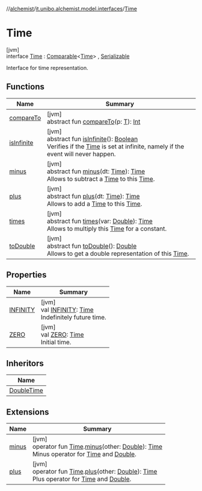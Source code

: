 //[alchemist](../../../index.md)/[it.unibo.alchemist.model.interfaces](../index.md)/[Time](index.md)

# Time

[jvm]\
interface [Time](index.md) : [Comparable](https://docs.oracle.com/javase/8/docs/api/java/lang/Comparable.html)<[Time](index.md)> , [Serializable](https://docs.oracle.com/javase/8/docs/api/java/io/Serializable.html)

Interface for time representation.

## Functions

| Name | Summary |
|---|---|
| [compareTo](../-g-p-s-point/index.md#-1554281679%2FFunctions%2F-267951372) | [jvm]<br>abstract fun [compareTo](../-g-p-s-point/index.md#-1554281679%2FFunctions%2F-267951372)(p: [T](../../it.unibo.alchemist.boundary.interfaces/-output-monitor/index.md)): [Int](https://kotlinlang.org/api/latest/jvm/stdlib/kotlin/-int/index.html) |
| [isInfinite](is-infinite.md) | [jvm]<br>abstract fun [isInfinite](is-infinite.md)(): [Boolean](https://kotlinlang.org/api/latest/jvm/stdlib/kotlin/-boolean/index.html)<br>Verifies if the [Time](index.md) is set at infinite, namely if the event will never happen. |
| [minus](minus.md) | [jvm]<br>abstract fun [minus](minus.md)(dt: [Time](index.md)): [Time](index.md)<br>Allows to subtract a [Time](index.md) to this [Time](index.md). |
| [plus](plus.md) | [jvm]<br>abstract fun [plus](plus.md)(dt: [Time](index.md)): [Time](index.md)<br>Allows to add a [Time](index.md) to this [Time](index.md). |
| [times](times.md) | [jvm]<br>abstract fun [times](times.md)(var: [Double](https://kotlinlang.org/api/latest/jvm/stdlib/kotlin/-double/index.html)): [Time](index.md)<br>Allows to multiply this [Time](index.md) for a constant. |
| [toDouble](to-double.md) | [jvm]<br>abstract fun [toDouble](to-double.md)(): [Double](https://kotlinlang.org/api/latest/jvm/stdlib/kotlin/-double/index.html)<br>Allows to get a double representation of this [Time](index.md). |

## Properties

| Name | Summary |
|---|---|
| [INFINITY](-i-n-f-i-n-i-t-y.md) | [jvm]<br>val [INFINITY](-i-n-f-i-n-i-t-y.md): [Time](index.md)<br>Indefinitely future time. |
| [ZERO](-z-e-r-o.md) | [jvm]<br>val [ZERO](-z-e-r-o.md): [Time](index.md)<br>Initial time. |

## Inheritors

| Name |
|---|
| [DoubleTime](../../it.unibo.alchemist.model.implementations.times/-double-time/index.md) |

## Extensions

| Name | Summary |
|---|---|
| [minus](../../it.unibo.alchemist.model/minus.md) | [jvm]<br>operator fun [Time](index.md).[minus](../../it.unibo.alchemist.model/minus.md)(other: [Double](https://kotlinlang.org/api/latest/jvm/stdlib/kotlin/-double/index.html)): [Time](index.md)<br>Minus operator for [Time](index.md) and [Double](https://kotlinlang.org/api/latest/jvm/stdlib/kotlin/-double/index.html). |
| [plus](../../it.unibo.alchemist.model/plus.md) | [jvm]<br>operator fun [Time](index.md).[plus](../../it.unibo.alchemist.model/plus.md)(other: [Double](https://kotlinlang.org/api/latest/jvm/stdlib/kotlin/-double/index.html)): [Time](index.md)<br>Plus operator for [Time](index.md) and [Double](https://kotlinlang.org/api/latest/jvm/stdlib/kotlin/-double/index.html). |
